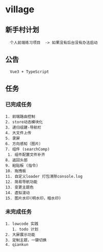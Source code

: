 # village

## 新手村计划
```
  个人前端练习项目  -> 如果没有后台没有办法启动
```

## 公告
  ```
    Vue3 + TypeScript
  ```
##
## 任务
  ### 已完成任务
    1. 前端路由控制
    2. store动态模块化
    3. 递归组建-导航栏
    4. 大文件上传
    5. 录屏
    6. 方向感知（图片）
    7. 组件 (searchComp)
     1. 组件配置文件补齐
    8. 返回头部
    9. 粘贴板 (指令)
    10. 拖拽板
    11. 自定义loader 打包清除console.log
    12. 简易导航功能
    13. 变更主题色
    14. 虚拟滚动
    15. 图片水印(明水印，暗水印)

  ### 未完成任务
    1. lowcode 实践
       1. todo 计划
    2. 大屏展示功能
    3. 定制主题，一键切换
    4. qiankun
  ###

